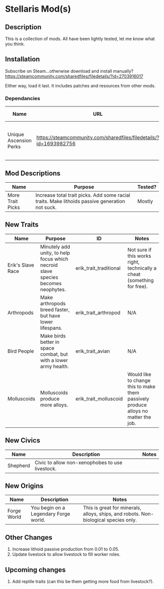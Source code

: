 # Stellaris Mod(s)

## Description

This is a collection of mods.  All have been lightly tested, let me know what you think.

## Installation

Subscribe on Steam...otherwise download and install manually? <https://steamcommunity.com/sharedfiles/filedetails/?id=2703916017>

Either way, load it last.  It includes patches and resources from other mods.

### Dependancies
Name | URL | Resources Used/Modified
---- | --- | -----------------------
Unique Ascension Perks | https://steamcommunity.com/sharedfiles/filedetails/?id=1693982756 | Legendary Forge (used for origin, fixed district not adding buildings)

## Mod Descriptions

Name | Purpose | Tested?
---- | ------- | -------
More Trait Picks | Increase total trait picks.  Add some racial traits. Make lithoids passive generation not suck. | Mostly

## New Traits

Name | Purpose | ID | Notes
---- | ------- | -- | -----
Erik's Slave Race | Minutely add unity, to help focus which necroid slave species becomes neophytes. | erik_trait_traditional | Not sure if this works right, technically a cheat (something for free).
Arthropods | Make arthropods breed faster, but have lower lifespans. | erik_trait_arthropod | N/A
Bird People | Make birds better in space combat, but with a lower army health. | erik_trait_avian | N/A
Molluscoids | Molluscoids produce more alloys. | erik_trait_molluscoid | Would like to change this to make them passively produce alloys no matter the job.

## New Civics

Name | Description | Notes
---- | ----------- | -----
Shepherd | Civic to allow non-xenophobes to use livestock. | 

## New Origins

Name | Description | Notes
---- | ----------- | -----
Forge World | You begin on a Legendary Forge world. | This is great for minerals, alloys, ships, and robots.  Non-biological species only.

## Other Changes

1. Increase lithoid passive production from 0.01 to 0.05.
1. Update livestock to allow livestock to fill worker roles.

## Upcoming changes

1. Add reptile traits (can this be them getting more food from livestock?).
